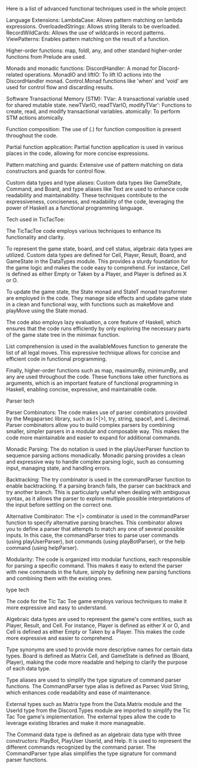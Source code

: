 Here is a list of advanced functional techniques used in the whole project:

Language Extensions:
LambdaCase: Allows pattern matching on lambda expressions.
OverloadedStrings: Allows string literals to be overloaded.
RecordWildCards: Allows the use of wildcards in record patterns.
ViewPatterns: Enables pattern matching on the result of a function.

Higher-order functions:
map, foldl, any, and other standard higher-order functions from Prelude are used.

Monads and monadic functions:
DiscordHandler: A monad for Discord-related operations.
MonadIO and liftIO: To lift IO actions into the DiscordHandler monad.
Control.Monad functions like 'when' and 'void' are used for control flow and discarding results.

Software Transactional Memory (STM):
TVar: A transactional variable used for shared mutable state.
newTVarIO, readTVarIO, modifyTVar': Functions to create, read, and modify transactional variables.
atomically: To perform STM actions atomically.

Function composition:
The use of (.) for function composition is present throughout the code.

Partial function application:
Partial function application is used in various places in the code, allowing for more concise expressions.

Pattern matching and guards:
Extensive use of pattern matching on data constructors and guards for control flow.

Custom data types and type aliases:
Custom data types like GameState, Command, and Board, and type aliases like Text are used to enhance code readability and maintainability.
These techniques contribute to the expressiveness, conciseness, and readability of the code, leveraging the power of Haskell as a functional programming language.




Tech used in TicTacToe:

The TicTacToe code employs various techniques to enhance its functionality and clarity.

To represent the game state, board, and cell status, algebraic data types are utilized. Custom data types are defined for Cell, Player, Result, Board, and GameState in the DataTypes module. This provides a sturdy foundation for the game logic and makes the code easy to comprehend. For instance, Cell is defined as either Empty or Taken by a Player, and Player is defined as X or O.

To update the game state, the State monad and StateT monad transformer are employed in the code. They manage side effects and update game state in a clean and functional way, with functions such as makeMove and playMove using the State monad.

The code also employs lazy evaluation, a core feature of Haskell, which ensures that the code runs efficiently by only exploring the necessary parts of the game state tree in the minimax function.

List comprehension is used in the availableMoves function to generate the list of all legal moves. This expressive technique allows for concise and efficient code in functional programming.

Finally, higher-order functions such as map, maximumBy, minimumBy, and any are used throughout the code. These functions take other functions as arguments, which is an important feature of functional programming in Haskell, enabling concise, expressive, and maintainable code.


Parser tech

Parser Combinators: The code makes use of parser combinators provided by the Megaparsec library, such as (<|>), try, string, space1, and L.decimal. Parser combinators allow you to build complex parsers by combining smaller, simpler parsers in a modular and composable way. This makes the code more maintainable and easier to expand for additional commands.

Monadic Parsing: The do notation is used in the playUserParser function to sequence parsing actions monadically. Monadic parsing provides a clean and expressive way to handle complex parsing logic, such as consuming input, managing state, and handling errors.

Backtracking: The try combinator is used in the commandParser function to enable backtracking. If a parsing branch fails, the parser can backtrack and try another branch. This is particularly useful when dealing with ambiguous syntax, as it allows the parser to explore multiple possible interpretations of the input before settling on the correct one.

Alternative Combinator: The <|> combinator is used in the commandParser function to specify alternative parsing branches. This combinator allows you to define a parser that attempts to match any one of several possible inputs. In this case, the commandParser tries to parse user commands (using playUserParser), bot commands (using playBotParser), or the help command (using helpParser).

Modularity: The code is organized into modular functions, each responsible for parsing a specific command. This makes it easy to extend the parser with new commands in the future, simply by defining new parsing functions and combining them with the existing ones.


type tech

The code for the Tic Tac Toe game employs various techniques to make it more expressive and easy to understand.

Algebraic data types are used to represent the game's core entities, such as Player, Result, and Cell. For instance, Player is defined as either X or O, and Cell is defined as either Empty or Taken by a Player. This makes the code more expressive and easier to comprehend.

Type synonyms are used to provide more descriptive names for certain data types. Board is defined as Matrix Cell, and GameState is defined as (Board, Player), making the code more readable and helping to clarify the purpose of each data type.

Type aliases are used to simplify the type signature of command parser functions. The CommandParser type alias is defined as Parsec Void String, which enhances code readability and ease of maintenance.

External types such as Matrix type from the Data.Matrix module and the UserId type from the Discord.Types module are imported to simplify the Tic Tac Toe game's implementation. The external types allow the code to leverage existing libraries and make it more manageable.

The Command data type is defined as an algebraic data type with three constructors: PlayBot, PlayUser UserId, and Help. It is used to represent the different commands recognized by the command parser. The CommandParser type alias simplifies the type signature for command parser functions.